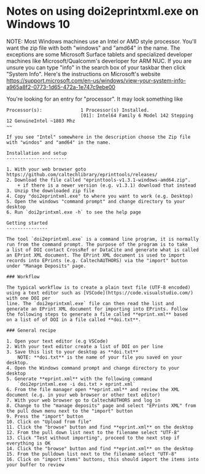 Notes on using doi2eprintxml.exe on Windows 10
==============================================

NOTE: Most Windows machines use an Intel or AMD style processor. You'll want the zip file with both "windows" and "amd64" in the name. The exceptions are some Microsoft Surface tablets and specialized developer machines like Microsoft/Qualcomm's deverloper for ARM NUC. If you are unsure you can type "info" in the search box of your taskbar then click "System Info". Here's the instructions on Microsoft's website <https://support.microsoft.com/en-us/windows/view-your-system-info-a965a8f2-0773-1d65-472a-1e747c9ebe00>

You're looking for an entry for "processor". It may look something like

~~~
Processor(s):              1 Processor(s) Installed.
                           [01]: Intel64 Family 6 Model 142 Stepping 12 GenuineIntel ~1803 Mhz
~~

If you see "Intel" somewhere in the description choose the Zip file with "windos" and "amd64" in the name.

Installation and setup
----------------------

1. With your web browser goto https://github.com/caltechlibrary/eprinttools/releases/
2. Download the file called "eprinttools-v1.3.1-windows-amd64.zip".
    + if there is a newer version (e.g. v1.3.1) download that instead
3. Unzip the downloaded zip file
4. Copy "doi2eprintxml.exe" to where you want to work (e.g. Desktop)
5. Open the windows "command prompt" and change directory to your desktop
6. Run `doi2printxml.exe -h` to see the help page

Getting started
---------------

The tool `doi2eprintxml.exe` is a command line program, it is normally
run from the command prompt. The purpose of the program is to take
a list of DOI contact CrossRef or DataCite and generate what is called
an EPrint XML document. The EPrint XML document is used to import
records into EPrints (e.g. CaltechAUTHORS) via the "import" button 
under "Manage Deposits" page.

### Workflow

The typical workflow is to create a plain text file (UTF-8 encoded)
using a text editor such as [VSCode](https://code.visualstudio.com/) with one DOI per 
line. The `doi2eprintxml.exe` file can then read the list and 
generate an EPrint XML document for importing into EPrints. Follow 
the following steps to generate a file called **eprint.xml** based 
on a list of of DOI in a file called **doi.txt**.

### General recipe

1. Open your text editor (e.g VSCode)
2. With your text editor create a list of DOI on per line 
3. Save this list to your desktop as **doi.txt**
    NOTE: **doi.txt** is the name of your file you saved on your desktop.
4. Open the Windows command prompt and change directory to your desktop
5. Generate **eprint.xml** with the following command
    `doi2eprintxml.exe -i doi.txt > eprint.xml`
6. From the file manager open **eprint.xml** and review the XML document (e.g. in your web browser or other text editor)
7. With your web browser go to CaltechAUTHORS and log in
8. Change to the "manage deposits" page and select "EPrints XML" from the pull down menu next to the "import" button
9. Press the "import" button
10. Click on "Upload from file"
11. Click the "browse" button and find **eprint.xml** on the desktop
12. From the pull down list next to the filename select "UTF-8"
13. Click "Test without importing", proceed to the next step if everything is OK
14. Click the "browse" button and find **eprint.xml** on the desktop
15. From the pulldown list next to the filename select "UTF-8"
16. Click on "import items" buttons, this should import the items into your buffer to review

